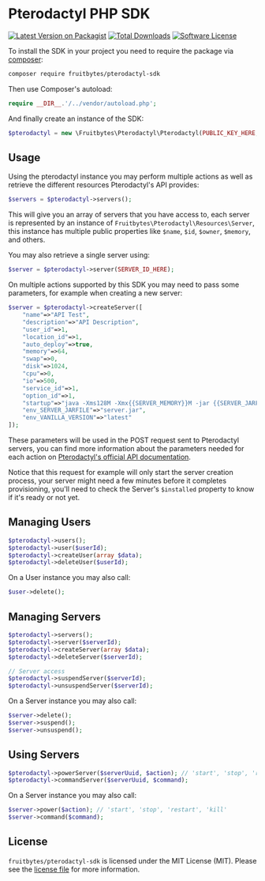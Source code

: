 # Pterodactyl PHP SDK

[![Latest Version on Packagist][ico-version]][link-packagist]
[![Total Downloads][ico-downloads]][link-downloads]
[![Software License][ico-license]](LICENSE.md)

To install the SDK in your project you need to require the package via [composer](http://getcomposer.org):

```bash
composer require fruitbytes/pterodactyl-sdk
```

Then use Composer's autoload:

```php
require __DIR__.'/../vendor/autoload.php';
```

And finally create an instance of the SDK:

```php
$pterodactyl = new \Fruitbytes\Pterodactyl\Pterodactyl(PUBLIC_KEY_HERE, SECRET_KEY_HERE, BASE_URI_HERE);
```

## Usage

Using the pterodactyl instance you may perform multiple actions as well as retrieve the different resources Pterodactyl's API provides:

```php
$servers = $pterodactyl->servers();
```

This will give you an array of servers that you have access to, each server is represented by an instance of `Fruitbytes\Pterodactyl\Resources\Server`, this instance has multiple public
properties like `$name`, `$id`, `$owner`, `$memory`, and others.

You may also retrieve a single server using:

```php
$server = $pterodactyl->server(SERVER_ID_HERE);
```

On multiple actions supported by this SDK you may need to pass some parameters, for example when creating a new server:

```php
$server = $pterodactyl->createServer([
    "name"=>"API Test",
    "description"=>"API Description",
    "user_id"=>1,
    "location_id"=>1,
    "auto_deploy"=>true,
    "memory"=>64,
    "swap"=>0,
    "disk"=>1024,
    "cpu"=>0,
    "io"=>500,
    "service_id"=>1,
    "option_id"=>1,
    "startup"=>"java -Xms128M -Xmx{{SERVER_MEMORY}}M -jar {{SERVER_JARFILE}}",
    "env_SERVER_JARFILE"=>"server.jar",
    "env_VANILLA_VERSION"=>"latest"
]);
```

These parameters will be used in the POST request sent to Pterodactyl servers, you can find more information about the parameters needed for each action on
[Pterodactyl's official API documentation](https://pterodactyl.readme.io/v0.6/reference).

Notice that this request for example will only start the server creation process, your server might need a few minutes before it completes provisioning, you'll need to check
the Server's `$installed` property to know if it's ready or not yet.

## Managing Users

```php
$pterodactyl->users();
$pterodactyl->user($userId);
$pterodactyl->createUser(array $data);
$pterodactyl->deleteUser($userId);
```

On a User instance you may also call:

```php
$user->delete();
```

## Managing Servers

```php
$pterodactyl->servers();
$pterodactyl->server($serverId);
$pterodactyl->createServer(array $data);
$pterodactyl->deleteServer($serverId);

// Server access
$pterodactyl->suspendServer($serverId);
$pterodactyl->unsuspendServer($serverId);
```

On a Server instance you may also call:

```php
$server->delete();
$server->suspend();
$server->unsuspend();
```

## Using Servers

```php
$pterodactyl->powerServer($serverUuid, $action); // 'start', 'stop', 'restart', 'kill'
$pterodactyl->commandServer($serverUuid, $command);
```

On a Server instance you may also call:

```php
$server->power($action); // 'start', 'stop', 'restart', 'kill'
$server->command($command);
```

## License

`fruitbytes/pterodactyl-sdk` is licensed under the MIT License (MIT). Please see the
[license file](LICENSE.md) for more information.

[ico-version]: https://img.shields.io/packagist/v/fruitbytes/pterodactyl-sdk.svg?style=flat-square
[ico-license]: https://img.shields.io/badge/license-MIT-green.svg?style=flat-square
[ico-downloads]: https://img.shields.io/packagist/dt/fruitbytes/pterodactyl-sdk.svg?style=flat-square

[link-packagist]: https://packagist.org/packages/fruitbytes/pterodactyl-sdk
[link-downloads]: https://packagist.org/packages/fruitbytes/pterodactyl-sdk
